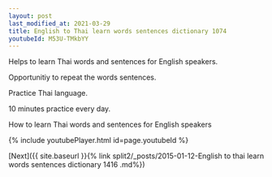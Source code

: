 ```yaml
---
layout: post
last_modified_at: 2021-03-29
title: English to Thai learn words sentences dictionary 1074 
youtubeId: M53U-TMkbYY
---
```

 
 
Helps to learn Thai words and sentences for English speakers.

Opportunitiy to repeat the words sentences. 

Practice Thai language. 
 
10 minutes practice every day. 
 
How to learn Thai words and sentences for English speakers 
 
{% include youtubePlayer.html id=page.youtubeId %}
 
 
[Next]({{ site.baseurl }}{% link  split2/_posts/2015-01-12-English to thai learn words sentences dictionary 1416 .md%})
 
